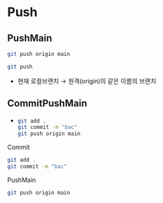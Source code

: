 # Push
## PushMain
```bash
git push origin main
```


```bash
git push
```
- 현재 로컬브랜치 → 원격(origin)의 같은 이름의 브랜치


## CommitPushMain
- ```bash
  git add .
  git commit -m "bac"
  git push origin main
  ```

Commit
```bash
git add .
git commit -m "bac"
```

PushMain
```bash
git push origin main
```




